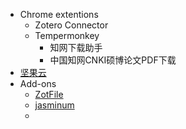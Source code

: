 - Chrome extentions
  - Zotero Connector
  - Tempermonkey
    - 知网下载助手
    - 中国知网CNKI硕博论文PDF下载
- [坚果云](https://www.jianguoyun.com/#/)
- Add-ons
  - [ZotFile](http://zotfile.com/)
  - [jasminum](https://github.com/l0o0/jasminum)
  - 
